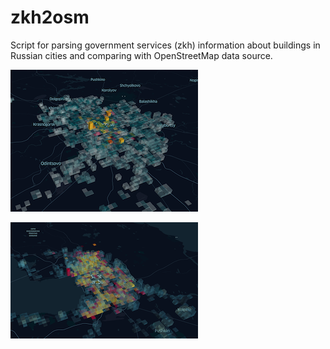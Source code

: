 # zkh2osm
Script for parsing government services (zkh) information about buildings in Russian cities and comparing with OpenStreetMap data source.


![](https://github.com/submaps/zkh2osm/blob/master/msc_osm.png)


![](https://github.com/submaps/zkh2osm/blob/master/spb_osm.png)
